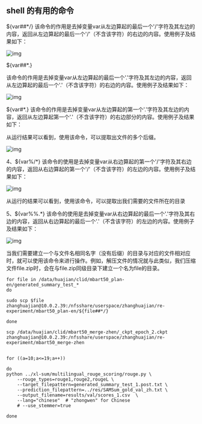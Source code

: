 

## shell 的有用的命令

${var##*/}
该命令的作用是去掉变量var从左边算起的最后一个'/'字符及其左边的内容，返回从左边算起的最后一个'/'（不含该字符）的右边的内容。使用例子及结果如下：

![img](https://img-blog.csdnimg.cn/2022010613551267496.png)

${var##*.}

该命令的作用是去掉变量var从左边算起的最后一个'.'字符及其左边的内容，返回从左边算起的最后一个'.'（不含该字符）的右边的内容。使用例子及结果如下：

![img](https://img-blog.csdnimg.cn/2022010613551343495.png)



${var#*.}
该命令的作用是去掉变量var从左边算起的第一个'.'字符及其左边的内容，返回从左边算起第一个'.'（不含该字符）的右边部分的内容。使用例子及结果如下：

从运行结果可以看到，使用该命令，可以提取出文件的多个后缀。

![img](https://img-blog.csdnimg.cn/2022010613551342199.png)

4、${var%/*}
该命令的使用是去掉变量var从右边算起的第一个'/'字符及其右边的内容，返回从右边算起的第一个'/'（不含该字符）的左边的内容。使用例子及结果如下：

![img](https://img-blog.csdnimg.cn/2022010613551378857.png)

从运行的结果可以看到，使用该命令，可以提取出我们需要的文件所在的目录



5、${var%%.*}
该命令的使用是去掉变量var从右边算起的最后一个'.'字符及其右边的内容，返回从右边算起的最后一个'.'（不含该字符）的左边的内容。使用例子及结果如下：

![img](https://img-blog.csdnimg.cn/2022010613551488385.png)

当我们需要建立一个与文件名相同名字（没有后缀）的目录与对应的文件相对应时，就可以使用该命令来进行操作。例如，解压文件的情况就与此类似，我们压缩文件file.zip时，会在与file.zip同级目录下建立一个名为file的目录。



```
for file in /data/huajian/clid/mbart50_plan-en/generated_summary_test_*
do

sudo scp $file zhanghuajian@10.0.2.39:/nfsshare/userspace/zhanghuajian/re-experiment/mbart50_plan-en/${file##*/}

done
```



```
scp /data/huajian/clid/mbart50_merge-zhen/_ckpt_epoch_2.ckpt zhanghuajian@10.0.2.39:/nfsshare/userspace/zhanghuajian/re-experiment/mbart50_merge-zhen


```



```
for ((a=10;a<=19;a++))

do
python ../xl-sum/multilingual_rouge_scoring/rouge.py \
    --rouge_types=rouge1,rouge2,rougeL \
    --target_filepattern=generated_summary_test_1.post.txt \
    --prediction_filepattern=../res/SAMSum_gold_val_zh.txt \
    --output_filename=results/val/scores_1.csv  \
    --lang="chinese"  # "zhongwen" for Chinese
    # --use_stemmer=true

done
```


